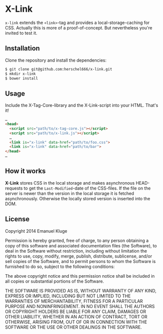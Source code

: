 X-Link
====

`x-link` extends the `<link>`-tag and provides a local-storage-caching for CSS. Actually this is more of a proof-of-concept. But nevertheless you're invited to test it.

## Installation

Clone the repository and install the dependencies:

```bash
$ git clone git@github.com:herschel666/x-link.git
$ mkdir x-link
$ bower install
```

## Usage

Include the X-Tag-Core-library and the X-Link-script into your HTML. That's it!

```html
…
<head>
  <script src="path/to/x-tag-core.js"></script>
  <script src="path/to/x-link.js"></script>
  …
  <link is="x-link" data-href="path/to/foo.css">
  <link is="x-link" data-href="path/to/bar">
</head>
…
```

## How it works

**X-Link** stores CSS in the local storage and makes asynchronous HEAD-requests to get the `Last-Modified`-date of the CSS-files. If the file on the server is newer than the version in the local storage it is fetched asynchronously. Otherwise the locally stored version is inserted into the DOM.

## License

Copyright 2014 Emanuel Kluge

Permission is hereby granted, free of charge, to any person obtaining a copy of this software and associated documentation files (the Software), to deal in the Software without restriction, including without limitation the rights to use, copy, modify, merge, publish, distribute, sublicense, and/or sell copies of the Software, and to permit persons to whom the Software is furnished to do so, subject to the following conditions:

The above copyright notice and this permission notice shall be included in all copies or substantial portions of the Software.

THE SOFTWARE IS PROVIDED AS IS, WITHOUT WARRANTY OF ANY KIND, EXPRESS OR IMPLIED, INCLUDING BUT NOT LIMITED TO THE WARRANTIES OF MERCHANTABILITY, FITNESS FOR A PARTICULAR PURPOSE AND NONINFRINGEMENT. IN NO EVENT SHALL THE AUTHORS OR COPYRIGHT HOLDERS BE LIABLE FOR ANY CLAIM, DAMAGES OR OTHER LIABILITY, WHETHER IN AN ACTION OF CONTRACT, TORT OR OTHERWISE, ARISING FROM, OUT OF OR IN CONNECTION WITH THE SOFTWARE OR THE USE OR OTHER DEALINGS IN THE SOFTWARE.
